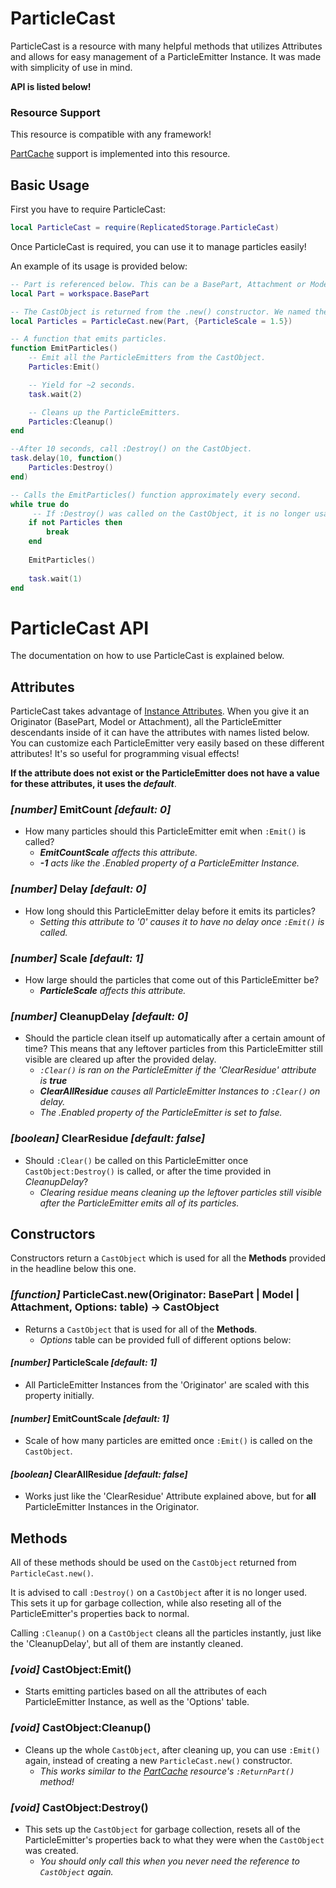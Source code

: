 # ParticleCast

ParticleCast is a resource with many helpful methods that utilizes Attributes and allows for easy management of a ParticleEmitter Instance. It was made with simplicity of use in mind.

**API is listed below!**

### Resource Support

This resource is compatible with any framework! 

[PartCache](https://devforum.roblox.com/t/partcache-for-all-your-quick-part-creation-needs/246641) support is implemented into this resource. 

## Basic Usage

First you have to require ParticleCast:

```lua
local ParticleCast = require(ReplicatedStorage.ParticleCast)
```

Once ParticleCast is required, you can use it to manage particles easily! 

An example of its usage is provided below:

```lua
-- Part is referenced below. This can be a BasePart, Attachment or Model. 
local Part = workspace.BasePart

-- The CastObject is returned from the .new() constructor. We named the constructor 'Particles' in this case!
local Particles = ParticleCast.new(Part, {ParticleScale = 1.5})

-- A function that emits particles. 
function EmitParticles()
    -- Emit all the ParticleEmitters from the CastObject.
    Particles:Emit()

    -- Yield for ~2 seconds.
    task.wait(2)

    -- Cleans up the ParticleEmitters. 
    Particles:Cleanup()
end

--After 10 seconds, call :Destroy() on the CastObject.
task.delay(10, function()
    Particles:Destroy()
end)

-- Calls the EmitParticles() function approximately every second.
while true do
     -- If :Destroy() was called on the CastObject, it is no longer usable, so we end the loop. 
    if not Particles then
        break
    end
    
    EmitParticles()
    
    task.wait(1)
end
```

# ParticleCast API

The documentation on how to use ParticleCast is explained below.  

## Attributes

ParticleCast takes advantage of [Instance Attributes](https://developer.roblox.com/en-us/articles/instance-attributes). 
When you give it an Originator (BasePart, Model or Attachment), all the ParticleEmitter descendants inside of it can have the attributes with names listed below. 
You can customize each ParticleEmitter very easily based on these different attributes! It's so useful for programming visual effects!

**If the attribute does not exist or the ParticleEmitter does not have a value for these attributes, it uses the *default***. 

### *[number]* EmitCount *[default: 0]*
- How many particles should this ParticleEmitter emit when `:Emit()` is called? 
  - ***EmitCountScale** affects this attribute.*
  - ***-1** acts like the .Enabled property of a ParticleEmitter Instance.*

### *[number]* Delay *[default: 0]* 
- How long should this ParticleEmitter delay before it emits its particles? 
  - *Setting this attribute to '0' causes it to have no delay once `:Emit()` is called.* 

### *[number]* Scale *[default: 1]*
- How large should the particles that come out of this ParticleEmitter be? 
  - ***ParticleScale** affects this attribute.*

### *[number]* CleanupDelay *[default: 0]*
- Should the particle clean itself up automatically after a certain amount of time? This means that any leftover particles from this ParticleEmitter still visible are cleared up after the provided delay. 
  - *`:Clear()` is ran on the ParticleEmitter if the 'ClearResidue' attribute is **true***
  - ***ClearAllResidue** causes all ParticleEmitter Instances to `:Clear()` on delay.*
  - *The .Enabled property of the ParticleEmitter is set to false.* 

### *[boolean]* ClearResidue *[default: false]*
- Should `:Clear()` be called on this ParticleEmitter once `CastObject:Destroy()` is called, or after the time provided in *CleanupDelay*? 
  - *Clearing residue means cleaning up the leftover particles still visible after the ParticleEmitter emits all of its particles.*
  
## Constructors

Constructors return a `CastObject` which is used for all the **Methods** provided in the headline below this one. 

### *[function]* ParticleCast.new(Originator: BasePart | Model | Attachment, Options: table) -> CastObject
- Returns a `CastObject` that is used for all of the **Methods**. 
  - *Options* table can be provided full of different options below:

#### *[number]* ParticleScale *[default: 1]* 
- All ParticleEmitter Instances from the 'Originator' are scaled with this property initially. 

#### *[number]* EmitCountScale *[default: 1]*
- Scale of how many particles are emitted once `:Emit()` is called on the `CastObject`. 

#### *[boolean]* ClearAllResidue *[default: false]*
- Works just like the 'ClearResidue' Attribute explained above, but for **all** ParticleEmitter Instances in the Originator. 

## Methods

All of these methods should be used on the `CastObject` returned from `ParticleCast.new()`. 

It is advised to call `:Destroy()` on a `CastObject` after it is no longer used. This sets it up for garbage collection, while also reseting all of the ParticleEmitter's properties back to normal.  

Calling `:Cleanup()` on a `CastObject` cleans all the particles instantly, just like the 'CleanupDelay', but all of them are instantly cleaned.

### *[void]* CastObject:Emit()
- Starts emitting particles based on all the attributes of each ParticleEmitter Instance, as well as the 'Options' table. 

### *[void]* CastObject:Cleanup()
- Cleans up the whole `CastObject`, after cleaning up, you can use `:Emit()` again, instead of creating a new `ParticleCast.new()` constructor. 
  - *This works similar to the [PartCache](https://devforum.roblox.com/t/partcache-for-all-your-quick-part-creation-needs/246641) resource's `:ReturnPart()` method!* 

### *[void]* CastObject:Destroy()
- This sets up the `CastObject` for garbage collection, resets all of the ParticleEmitter's properties back to what they were when the `CastObject` was created. 
  - *You should only call this when you never need the reference to `CastObject` again.* 
